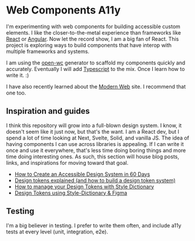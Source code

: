 # Web Components A11y
I'm experimenting with web components for building accessible custom elements. I
like the closer-to-the-metal experience than frameworks like
[React](https://reactjs.org) or [Angular](https://angular.io).
Now let the record show, I am a big fan of React. This project is exploring ways
to build components that have interop with multiple frameworks and systems.

I am using the [open-wc](https://open-wc.org) generator to scaffold my
components quickly and accurately. Eventually I will add
[Typescript](https://typescriptlang.org) to the mix. Once I learn how to write
it. :)

I have also recently learned about the [Modern Web](https://modern-web.dev/) site. I recommend that one too.

## Inspiration and guides
I think this repository will grow into a full-blown design system. I know, it doesn't seem like it just now, but that's the want. I am a React dev, but I spend a lot of time looking at Next, Svelte, Solid, and vanilla JS. The idea of having components I can use across libraries is appealing. If I can write it once and use it everywhere, that's less time doing boring things and more time doing interesting ones. As such, this section will house blog posts, links, and inspirations for moving toward that goal.

* [How to Create an Accessible Design System in 60 Days](https://medium.com/code-and-theory/how-to-create-an-accessible-design-system-in-60-days-42a02e536900)
* [Design tokens explained (and how to build a design token system)](https://www.contentful.com/blog/design-token-system/)
* [How to manage your Design Tokens with Style Dictionary](https://didoo.medium.com/how-to-manage-your-design-tokens-with-style-dictionary-98c795b938aa)
* [Design Tokens using Style-Dictionary & Figma](https://backlight.dev/docs/design-tokens-using-sd-figma)

## Testing
I'm a big believer in testing. I prefer to write them often, and include a11y tests at every level (unit, integration, e2e).
